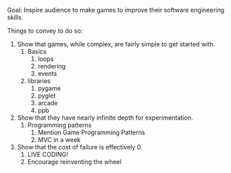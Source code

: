 Goal: Inspire audience to make games to improve their software engineering skills.

Things to convey to do so:
1. Show that games, while complex, are fairly simple to get started with.
    1. Basics
        1. loops
        2. rendering
        3. events
    2. libraries
        1. pygame
        2. pyglet
        3. arcade
        4. ppb
2. Show that they have nearly infinite depth for experimentation.
    1. Programming patterns
        1. Mention Game Programming Patterns
        2. MVC in a week
3. Show that the cost of failure is effectively 0.
    1. LIVE CODING!
    2. Encourage reinventing the wheel
